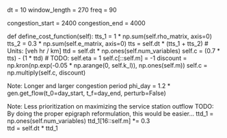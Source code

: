 dt = 10
window_length = 270
freq = 90

congestion_start = 2400
congestion_end = 4000

def define_cost_function(self):
    tts_1 = 1 * np.sum(self.rho_matrix, axis=0)
    tts_2 = 0.3 * np.sum(self.e_matrix, axis=0)
    tts = self.dt * (tts_1 + tts_2)  # Units: [veh hr / km]
    ttd = self.dt * np.ones(self.num_variables)
    self.c = (0.7 * tts) - (1 * ttd)  # TODO: self.eta = 1 
    self.c[::self.m] = -1 
    discount = np.kron(np.exp(-0.05 * np.arange(0, self.k_l)), np.ones(self.m))
    self.c = np.multiply(self.c, discount)

Note: Longer and larger congestion period
phi_day = 1.2 * gen.get_flow(t_0=day_start, t_f=day_end, perturb=False)

Note: Less prioritization on maximizing the service station outflow
TODO: By doing the proper epigraph reformulation, this would be easier...
ttd_1 = np.ones(self.num_variables)
ttd_1[16::self.m] *= 0.3  
ttd = self.dt * ttd_1